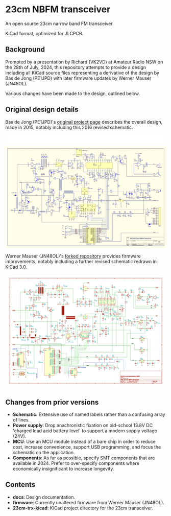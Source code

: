 # 23cm NBFM transceiver

An open source 23cm narrow band FM transceiver.

KiCad format, optimized for JLCPCB.

## Background

Prompted by a presentation by Richard (VK2VD) at Amateur Radio NSW on the 28th of July, 2024, this repository attempts to provide a design including all KiCad source files representing a derivative of the design by Bas de Jong (PE1JPD) with later firmware updates by Werner Mauser (JN48OL).

Various changes have been made to the design, outlined below.

## Original design details

Bas de Jong (PE1JPD)'s [original project page](http://www.pe1jpd.nl/index.php/23cm_nbfm/) describes the overall design, made in 2015, notably including this 2016 revised schematic.

![image](docs/23nbfmsch32.jpg)

Werner Mauser (JN48OL)'s [forked repository](https://github.com/wemaus/23cm-NBFM-Trx) provides firmware improvements, notably including a further revised schematic redrawn in KiCad 3.0.

![image](docs/23cm-pdf-thumbnail.jpg) 

## Changes from prior versions

 * __Schematic__: Extensive use of named labels rather than a confusing array of lines.
 * __Power supply__: Drop anachronistic fixation on old-school 13.8V DC 'charged lead acid battery level' to support a modern supply voltage (24V).
 * __MCU__: Use an MCU module instead of a bare chip in order to reduce cost, increase convenience, support USB programming, and focus the schematic on the application.
 * __Components__: As far as possible, specify SMT components that are available in 2024. Prefer to over-specify components where economically insignificant to increase longevity.

## Contents

 * __docs__: Design documentation.
 * __firmware__: Currently unaltered firmware from Werner Mauser (JN48OL).
 * __23cm-trx-kicad__: KiCad project directory for the 23cm transceiver.

